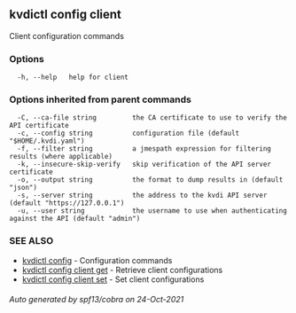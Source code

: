 ## kvdictl config client

Client configuration commands

### Options

```
  -h, --help   help for client
```

### Options inherited from parent commands

```
  -C, --ca-file string         the CA certificate to use to verify the API certificate
  -c, --config string          configuration file (default "$HOME/.kvdi.yaml")
  -f, --filter string          a jmespath expression for filtering results (where applicable)
  -k, --insecure-skip-verify   skip verification of the API server certificate
  -o, --output string          the format to dump results in (default "json")
  -s, --server string          the address to the kvdi API server (default "https://127.0.0.1")
  -u, --user string            the username to use when authenticating against the API (default "admin")
```

### SEE ALSO

* [kvdictl config](kvdictl_config.md)	 - Configuration commands
* [kvdictl config client get](kvdictl_config_client_get.md)	 - Retrieve client configurations
* [kvdictl config client set](kvdictl_config_client_set.md)	 - Set client configurations

###### Auto generated by spf13/cobra on 24-Oct-2021
